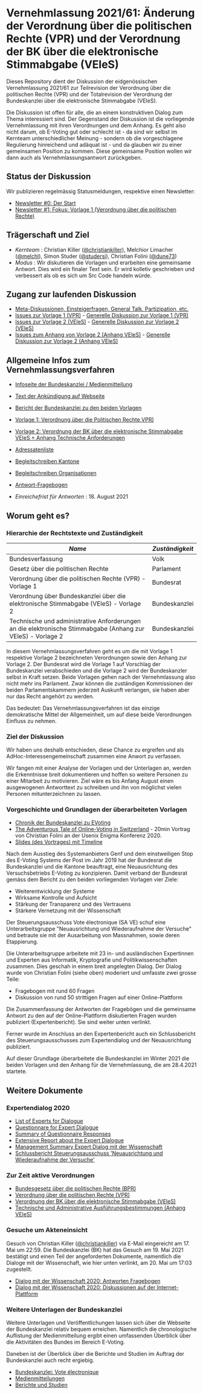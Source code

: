 # Vernehmlassung 2021/61: Änderung der Verordnung über die politischen Rechte (VPR) und der Verordnung der BK über die elektronische Stimmabgabe (VEleS)

Dieses Repository dient der Diskussion der eidgenössischen Vernehmlassung 2021/61 zur Teilrevision der Verordnung über die politischen Rechte (VPR) und der Totalrevision der Verordnung der Bundeskanzlei über die elektronische Stimmabgabe (VEleS).

Die Diskussion ist offen für alle, die an einem konstruktiven Dialog zum Thema interessiert sind. Der Gegenstand der Diskussion ist die vorliegende Vernehmlassung mit ihren Verordnungen und dem Anhang. Es geht also nicht darum, ob E-Voting gut oder schlecht ist - da sind wir selbst im Kernteam unterschiedlicher Meinung - sondern ob die vorgeschlagene Regulierung hinreichend und adäquat ist - und da glauben wir zu einer gemeinsamen Position zu kommen. Diese gemeinsame Position wollen wir dann auch als Vernehmlassungsantwort zurückgeben.

## Status der Diskussion

Wir publizieren regelmässig Statusmeldungen, respektive einen Newsletter:

* [Newsletter #0: Der Start](https://github.com/plattform-eva/revision-politische-rechte-2021/blob/main/status-messages/status-0.md)
* [Newsletter #1: Fokus: Vorlage 1 (Verordnung über die politischen Rechte)](https://github.com/plattform-eva/revision-politische-rechte-2021/blob/main/status-messages/status-1.md)

## Trägerschaft und Ziel

* *Kernteam* : Christian Killer ([@christiankiller](https://github.com/christiankiller)), Melchior Limacher ([@melchl](https://github.com/melchl)), Simon Studer ([@studersi](https://github.com/studersi)), Christian Folini ([@dune73](https://github.com/dune73))
* *Modus* : Wir diskutieren die Vorlagen und erarbeiten eine gemeinsame Antwort. Dies wird ein finaler Text sein. Er wird kolletiv geschrieben und verbessert als ob es sich um Src Code handeln würde.

## Zugang zur laufenden Diskussion

* [Meta-Diskussionen, Einsteigerfragen, General Talk, Partizipation, etc.](https://github.com/plattform-eva/revision-politische-rechte-2021/labels/Meta)
* [Issues zur Vorlage 1 (VPR)](https://github.com/plattform-eva/revision-politische-rechte-2021/issues?q=is%3Aissue+is%3Aopen+label%3A%22VPR+%28Vorlage+1%29%22+sort%3Atitle-asc) - [Generelle Diskussion zur Vorlage 1 (VPR)](https://github.com/plattform-eva/revision-politische-rechte-2021/issues/66)
* [Issues zur Vorlage 2 (VEleS)](https://github.com/plattform-eva/revision-politische-rechte-2021/issues?q=is%3Aissue+is%3Aopen+label%3A%22VEleS+%28Vorlage+2%29%22+sort%3Atitle-asc) - [Generelle Diskussion zur Vorlage 2 (VEleS)](https://github.com/plattform-eva/revision-politische-rechte-2021/issues/64)
* [Issues zum Anhang von Vorlage 2 (Anhang VEleS)](https://github.com/plattform-eva/revision-politische-rechte-2021/issues?q=is%3Aissue+is%3Aopen+label%3A%22Anhang+VEleS+%28Vorlage+2%29%22+sort%3Atitle-asc) - [Generelle Diskussion zur Vorlage 2 (Anhang VEleS)](https://github.com/plattform-eva/revision-politische-rechte-2021/issues/63)

## Allgemeine Infos zum Vernehmlassungsverfahren

* [Infoseite der Bundeskanzlei / Medienmitteilung](https://www.bk.admin.ch/bk/de/home/dokumentation/medienmitteilungen.msg-id-83257.html)
* [Text der Ankündigung auf Webseite](docs/vernehmlassungsverfahren-2021/Ankuendigung-bk.admin.ch.txt)
* [Bericht der Bundeskanzlei zu den beiden Vorlagen](docs/vernehmlassungsverfahren-2021/Bericht.pdf)
* [Vorlage 1: Verordnung über die Politischen Rechte VPR)](docs/vernehmlassungsverfahren-2021/Vorlage-1.pdf)
* [Vorlage 2: Verordnung der BK über die elektronische Stimmabgabe VEleS + Anhang Technische Anforderungen](docs/vernehmlassungsverfahren-2021/Vorlage-2.pdf)
* [Adressatenliste](docs/vernehmlassungsverfahren-2021/Adressatenliste.pdf)
* [Begleitschreiben Kantone](docs/vernehmlassungsverfahren-2021/Begleitschreiben-Kantone.pdf)
* [Begleitschreiben Organisationen](docs/vernehmlassungsverfahren-2021/Begleitschreiben-Organisationen.pdf)
* [Antwort-Fragebogen](docs/vernehmlassungsverfahren-2021/Fragebogen.pdf)

* *Einreichefrist für Antworten* : 18. August 2021

## Worum geht es?

### Hierarchie der Rechtstexte und Zuständigkeit

| *Name* | *Zuständigkeit* |
| ------ | --------------- |
| Bundesverfassung | Volk |
| Gesetz über die politischen Rechte | Parlament |
| Verordnung über die politischen Rechte (VPR) - Vorlage 1 | Bundesrat |
| Verordnung über Bundeskanzlei über die elektronische Stimmabgabe (VEleS) - Vorlage 2 | Bundeskanzlei |
| Technische und administrative Anforderungen an die elektronische Stimmabgabe (Anhang zur VEleS) - Vorlage 2 | Bundeskanzlei |

In diesem Vernehmlassungsverfahren geht es um die mit Vorlage 1 respektive Vorlage 2 bezeichneten Verordnungen sowie den Anhang zur Vorlage 2. Der Bundesrat wird die Vorlage 1 auf Vorschlag der Bundeskanzlei verabschieden und die Vorlage 2 wird der Bundeskanzler selbst in Kraft setzen. Beide Vorlagen gehen nach der Vernehmlassung also nicht mehr ins Parlament. Zwar können die zuständigen Kommissionen der beiden Parlamentskammern jederzeit Auskunft verlangen, sie haben aber nur das Recht angehört zu werden.

Das bedeutet: Das Vernehmlassungsverfahren ist das einzige demokratische Mittel der Allgemeinheit, um auf diese beide Verordnungen Einfluss zu nehmen.

### Ziel der Diskussion

Wir haben uns deshalb entschieden, diese Chance zu ergreifen und als AdHoc-Interessengemeinschaft zusammen eine Anwort zu verfassen.

Wir fangen mit einer Analyse der Vorlagen und der Unterlagen an, werden die Erkenntnisse breit dokumentieren und hoffen so weitere Personen zu einer Mitarbeit zu motivieren. Ziel wäre es bis Anfang August einen ausgewogenen Antworttext zu schreiben und ihn von möglichst vielen Personen mitunterzeichnen zu lassen.

### Vorgeschichte und Grundlagen der überarbeiteten Vorlagen

* [Chronik der Bundeskanzlei zu EVoting](https://www.bk.admin.ch/bk/de/home/politische-rechte/e-voting/chronik.html)
* [The Adventurous Tale of Online-Voting in Switzerland](https://www.youtube.com/watch?v=pzfHMF3tO7A) - 20min Vortrag von Christian Folini an der Usenix Enigma Konferenz 2020.
* [Slides (des Vortrages) mit Timeline](https://www.slideshare.net/ChristianFolini/the-adventurous-tale-of-online-voting-in-switzerland/ChristianFolini/the-adventurous-tale-of-online-voting-in-switzerland)

Nach dem Ausstieg des Systemanbieters Genf und dem einstweiligen Stop des E-Voting Systems der Post im Jahr 2019 hat der Bundesrat die Bundeskanzlei und die Kantone beauftragt, eine Neuausrichtung des Versuchsbetriebs E-Voting zu konzipieren. Damit verband der Bundesrat gemäss dem Bericht zu den beiden vorliegenden Vorlagen vier Ziele:

* Weiterentwicklung der Systeme
* Wirksame Kontrolle und Aufsicht
* Stärkung der Transparenz und des Vertrauens
* Stärkere Vernetzung mit der Wissenschaft

Der Steuerungsausschuss Vote électronique (SA VE) schuf eine Unterarbeitsgruppe "Neuausrichtung und Wiederaufnahme der Versuche" und betraute sie mit der Ausarbeitung von Massnahmen, sowie deren Etappierung.

Die Unterarbeitsgruppe arbeitete mit 23 in- und ausländischen Expertinnen und Experten aus Informatik, Kryptografie und Politikwissenschaften zusammen. Dies geschah in einem breit angelegten Dialog. Der Dialog wurde von Christian Folini (siehe oben) moderiert und umfasste zwei grosse Teile:

* Fragebogen mit rund 60 Fragen
* Diskussion von rund 50 strittigen Fragen auf einer Online-Plattform

Die Zusammenfassung der Antworten der Fragebögen und die gemeinsame Antwort zu den auf der Online-Plattform diskutierten Fragen wurden publiziert (Expertenbericht). Sie sind weiter unten verlinkt.

Ferner wurde im Anschluss an den Expertenbericht auch ein Schlussbericht des Steuerungsausschusses zum Expertendialog und der Neuausrichtung publiziert.

Auf dieser Grundlage überarbeitete die Bundeskanzlei im Winter 2021 die beiden Vorlagen und den Anhang für die Vernehmlassung, die am 28.4.2021 startete.

## Weitere Dokumente

### Expertendialog 2020

* [List of Experts for Dialogue](./docs/expertendialog/Liste_der_mandatierten_Expertinnen_und_Experten,_Juni_2020.pdf)
* [Questionnare for Expert Dialogue](./docs/expertendialog/Questionnare_Internet_Voting_Switzerland,_14.02.2020.pdf)
* [Summary of Questionnaire Responses](./docs/expertendialog/Summary_of_the_Replies_to_the_Questionnaire.pdf)
* [Extensive Report about the Expert Dialogue](./docs/expertendialog/Summary_of_the_Expert_Dialog_2020.pdf)
* [Management Summary Expert Dialog mit der Wissenschaft](./docs/expertendialog/Management_Summary_zum_Dialog_mit_der_Wissenschaft_2020.pdf)
* [Schlussbericht Steuerungsausschuss 'Neuausrichtung und Wiederaufnahme der Versuche'](./docs/expertendialog/Neuausrichtung_und_Wiederaufnahme_der_Versuche_Schlussbericht_SA_VE_30.11.2020.pdf)

### Zur Zeit aktive Verordnungen

* [Bundesgesetz über die politischen Rechte (BPR)](./docs/aktive-regulierung/SR_161.1_-_Bundesgesetz_vom_17._Dezember_1976_über_die_politischen_Rechte_(BPR).pdf)
* [Verordnung über die politischen Rechte (VPR)](./docs/aktive-regulierung/SR_161.11_-_Verordnung_vom_24._Mai_1978_über_die_politischen_Rechte_(VPR).pdf)
* [Verordnung der BK über die elektronische Stimmabgabe (VEleS)](./docs/aktive-regulierung/SR_161.116_-_Verordnung_der_BK_vom_13._Dezember_2013_über_die_elektronische_Stimmabgabe_(VEleS).pdf)
* [Technische und Administrative Ausführungsbestimmungen (Anhang VEleS)](./docs/aktive-regulierung/Anhang_VEleS_V_2.0_DE.pdf)

### Gesuche um Akteneinsicht

Gesuch von Christian Killer ([@christiankiller](https://github.com/christiankiller)) via E-Mail eingereicht am 17. Mai um 22:59. 
Die Bundeskanzlei (BK) hat das Gesuch am 19. Mai 2021 bestätigt und einen Teil der angeforderten Dokumente, namentlich die Dialoge mit der Wissenschaft, wie hier unten verlinkt, am 20. Mai um 17:03 zugestellt.

* [Dialog mit der Wissenschaft 2020: Antworten Fragebogen](./docs//gesuche-um-akteneinsicht/expertendialog/Dialog%20mit%20der%20Wissenschaft%202020_%20Antworten%20Fragebogen.pdf)
* [Dialog mit der Wissenschaft 2020: Diskussionen auf der Internet-Plattform](./docs/gesuche-um-akteneinsicht/expertendialog/Dialog%20mit%20der%20Wissenschaft%202020_%20Diskussionen%20auf%20der%20Internet-Plattform.pdf)

### Weitere Unterlagen der Bundeskanzlei

Weitere Unterlagen und Veröffentlichungen lassen sich über die Webseite der Bundeskanzlei relativ bequem erreichen. Namentlich die chronologische Auflistung der Medienmitteilung ergibt einen umfassenden Überblick über die Aktivitäten des Bundes im Bereich E-Voting.

Daneben ist der Überblick über die Berichte und Studien im Auftrag der Bundeskanzlei auch recht ergiebig.

* [Bundeskanzlei: Vote électronique](https://www.bk.admin.ch/bk/de/home/politische-rechte/e-voting.html)
* [Medienmitteilungen](https://www.bk.admin.ch/bk/de/home/politische-rechte/e-voting/bundesrat-beschliesst-naechste-schritte-zur-ausbreitung-der-elek.html)
* [Berichte und Studien](https://www.bk.admin.ch/bk/de/home/politische-rechte/e-voting/berichte-und-studien.html)
